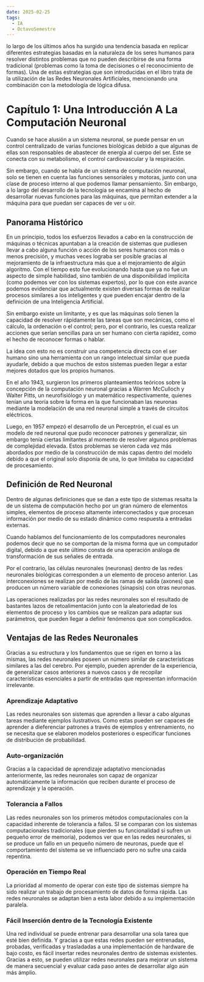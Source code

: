 ```yaml
---
date: 2025-02-25
tags:
  - IA
  - OctavoSemestre
---
```

 lo largo de los últimos años ha surgido una tendencia basada en replicar diferentes estrategias basadas en la naturaleza de los seres humanos para resolver distintos problemas que no pueden describirse de una forma tradicional (problemas como la toma de decisiones o el reconocimiento de formas). Una de estas estrategias que son introducidas en el libro trata de la utilización de las Redes Neuronales Artificiales, mencionando una combinación con la metodología de lógica difusa.

# Capítulo 1: Una Introducción A La Computación Neuronal

Cuando se hace alusión a un sistema neuronal, se puede pensar en un control centralizado de varias funciones biológicas debido a que algunas de ellas son responsables de abastecer de energía al cuerpo del ser. Este se conecta con su metabolismo, el control cardiovascular y la respiración.

Sin embargo, cuando se habla de un sistema de computación neuronal, solo se tienen en cuenta las funciones sensoriales y motoras, junto con una clase de proceso interno al que podemos llamar pensamiento. Sin embargo, a lo largo del desarrollo de la tecnología se encamina al hecho de desarrollar nuevas funciones para las máquinas, que permitan extender a la máquina para que puedan ser capaces de ver u oír.
## Panorama Histórico

En un principio, todos los esfuerzos llevados a cabo en la construcción de máquinas o técnicas apuntaban a la creación de sistemas que pudiesen llevar a cabo alguna función o acción de los seres humanos con más o menos precisión, y muchas veces lograba ser posible gracias al mejoramiento de la infraestructura más que a el mejoramiento de algún algoritmo. Con el tiempo esto fue evolucionando hasta que ya no fue un aspecto de simple habilidad, sino también de una disponibilidad implícita (como podemos ver con los sistemas expertos), por lo que con este avance podemos evidenciar que actualmente existen diversas formas de realizar procesos similares a los inteligentes y que pueden encajar dentro de la definición de una Inteligencia Artificial.

Sin embargo existe un limitante, y es que las máquinas solo tienen la capacidad de resolver rápidamente las tareas que son mecánicas, como el cálculo, la ordenación o el control; pero, por el contrario, les cuesta realizar acciones que serían sencillas para un ser humano con cierta rapidez, como el hecho de reconocer formas o hablar.

La idea con esto no es construir una competencia directa con el ser humano sino una herramienta con un rango intelectual similar que pueda ayudarle, debido a que muchos de estos sistemas pueden llegar a estar mejores dotados que los propios humanos.

En el año 1943, surgieron los primeros planteamientos teóricos sobre la concepción de la computación neuronal gracias a Warren McCulloch y Walter Pitts, un neurofisiólogo y un matemático respectivamente, quienes tenían una teoría sobre la forma en la que funcionaban las neuronas mediante la modelación de una red neuronal simple a través de circuitos eléctricos.

Luego, en 1957 empezó el desarrollo de un Perceptrón, el cual es un modelo de red neuronal que pudo reconocer patrones y generalizar, sin embargo tenía ciertas limitantes al momento de resolver algunos problemas de complejidad elevada. Estos problemas se vieron cada vez más abordados por medio de la construcción de más capas dentro del modelo debido a que el original solo disponía de una, lo que limitaba su capacidad de procesamiento.

## Definición de Red Neuronal

Dentro de algunas definiciones que se dan a este tipo de sistemas resalta la de un sistema de computación hecho por un gran número de elementos simples, elementos de proceso altamente interconectados y que procesan información por medio de su estado dinámico como respuesta a entradas externas.

Cuando hablamos del funcionamiento de los computadores neuronales podemos decir que no se comportan de la misma forma que un computador digital, debido a que este último consta de una operación análoga de transformación de sus señales de entrada.

Por el contrario, las células neuronales (neuronas) dentro de las redes neuronales biológicas corresponden a un elemento de proceso anterior. Las interconexiones se realizan por medio de las ramas de salida (axones) que producen un número variable de conexiones (sinapsis) con otras neuronas.

Las operaciones realizadas por las redes neuronales son el resultado de bastantes lazos de retoalimentación junto con la aleatoriedad de los elementos de proceso y los cambios que se realizan para adaptar sus parámetros, que pueden llegar a definir fenómenos que son complicados.

## Ventajas de las Redes Neuronales

Gracias a su estructura y los fundamentos que se rigen en torno a las mismas, las redes neuronales poseen un número similar de características similares a las del cerebro. Por ejemplo, pueden aprender de la experiencia, de generalizar casos anteriores a nuevos casos y de recopilar características esenciales a partir de entradas que representan información irrelevante.

### Aprendizaje Adaptativo
Las redes neuronales son sistemas que aprenden a llevar a cabo algunas tareas mediante ejemplos ilustrativos. Como estas pueden ser capaces de aprender a dieferenciar patrones a través de ejemplos y entrenamiento, no se necesita que se elaboren modelos posteriores o especificar funciones de distribución de probabilidad.
### Auto-organización
Gracias a la capacidad de aprendizaje adaptativo mencionadas anteriormente, las redes neuronales son capaz de organizar automáticamente la información que reciben durante el proceso de aprendizaje y la operación.
### Tolerancia a Fallos
Las redes neuronales son los primeros métodos computacionales con la capacidad inherente de tolerancia a fallos. SI se comparan con los sistemas computacionales tradicionales (que pierden su funcionalidad si sufren un pequeño error de memoria), podemos ver que en las redes neuronales, si se produce un fallo en un pequeño número de neuronas, puede que el comportamiento del sistema se ve influenciado pero no sufre una caida repentina.
### Operación en Tiempo Real
La prioridad al momento de operar con este tipo de sistemas siempre ha sido realizar un trabajo de procesamiento de datos de forma rápida. Las redes neuronales se adaptan bien a esta labor debido a su implementación paralela.
### Fácil Inserción dentro de la Tecnología Existente
Una red individual se puede entrenar para desarrollar una sola tarea que esté bien definida. Y gracias a que estas redes pueden ser entrenadas, probadas, verificadas y trasladadas a una implementación de hardware de bajo costo, es fácil insertar redes neuronales dentro de sistemas existentes. Gracias a esto, se pueden utilizar redes neuronales para mejorar un sistema de manera secuencial y evaluar cada paso antes de desarrollar algo aún más ámplio.